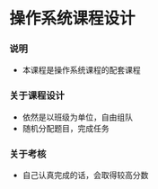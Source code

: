 # 操作系统课程设计

### 说明
- 本课程是操作系统课程的配套课程

### 关于课程设计
- 依然是以班级为单位，自由组队
- 随机分配题目，完成任务

### 关于考核
- 自己认真完成的话，会取得较高分数



